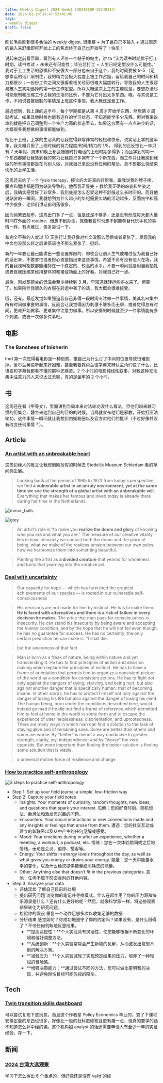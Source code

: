 ```yaml
---
title: Weekly Digest 2024 Week2 (20240108-20240114)
date: 2024-01-14T19:47:53+01:00
tags: 
- weekly digest
draft: false
---
```

刷长毛象刷到很多香油的 weekly digest, 很羡慕 + 为了逼自己多输入 + 通过固定的输入来舒缓即将开始上工的焦虑终于自己也开始写了！快乐！

说起来之前看豆瓣，看到有人评价一个帖子的帖主，讲 ta “认为读书时期优于打工时期。读书考试 = 未来还有可能性；毕业后打工 = 人生已经定型没什么可能性。” 我对于上工生活的恐惧和不安很大一部分也来自于这个，我的时间要被 9-5 （足够幸运的话）限制住，我的精力会极大程度上被工作占据，留给我自己的时间和精力都很少；一份份工作之间又很看重相关经历很难大幅度转行，导致我的人生很容易被人生初期选择的第一份工作定型。所以大概这次上工的主题就是，要想办法尽可能限制和压缩工作占我的生活的比例，不要为它付出太多东西。哦，与其说是工作，不如说要被限制的事情是上班这件事情，我大概还是爱工作。

最近想到，我上课的这半年，每个学期都是从第 4 周才开始学东西，然后第 8 周就考试，如果其他时候也能有这样的学习状态，不知道能学多少东西。但对我来说难的就是把自己调整到一个生产力高的状态里去，如果这方面有一点点进步的话，大概很多我想做的事情都能做到。

相比于上班，上学的生活真的让我觉得非常非常的轻松和快乐。说实话上学的这半年，我大概只用了上班时候的努力程度/时间/精力的 1/5， 得到的正反馈比一年只有 7 天年假、周末和晚上都会被随时打电话的上班时期多得多；而且学到的每一个东西都能让我感到我的努力让我自己多拥有了一个新东西，而工作只让我感到我做的所有事情都是在为别人做，对我自己来说没有任何的帮助。真不想那么快结束快乐的上学生活。

这周还去约了一个 fysio therapy，接诊的大哥真的好厉害。跟我说我的脖子疼、腰疼和腿疼都是因为站姿导致的，他帮我正骨完 + 教给我正确的站姿和坐姿之后，我确实感觉好了非常多，我到底是怎么忍受这种不舒服这么长时间的。而且他说站姿的一瞬间，我就想到为什么越小的年纪需要久站的活动越多，反而初中和高中少很多，老师们讲话都利落很多。

因为频繁去超市，这周出门多了一点，但是还是不够多，还是没有形成每天都大量时间在外面的 routine，但想不到办法，就像我暂时也想不到能够替代玩手机的事情一样，有点难过，但多尝试一下。

和完全不熟的人度过 10 天旅行让我好像对社交没那么恐惧或者紧张了，发现我的中文也没那么好之后讲英语也不那么紧张了。挺好。

新的一年要让自己能讲出一些设置界限的、即使会让别人生气或难过但为我自己好的话出来，不要害怕或者担心直接指出来这些事情。希望不论有没有他人在场，我的自我照料指数都能维持在一个稳定的、较高的水平，不要一瞬间就是用自我牺牲或者自我压缩来维持整体的和谐或场面上的好看。对我自己好一点。

最后，刚发现荷兰的低温会至少持续到 3 月，早知道就转运些冬衣来了。但算了，如果陪伴我很久的衣服在转运中丢了的话，我大概会很难接受。

哦，还有。最近发觉如果强迫我自己非得一段时间专注做一件事情，美其名曰集中所有时间做重要的事情，反而会让我觉得因为刺激不够多而无聊，或者觉得总有时间，更难开始做事、更难集中注意力做事。所以安排的时候就至少一件事情能有多个刺激，或者一次做多件事吧。

## 电影
### The Banshees of Inisherin
tmd 第一次觉得看电影是一种煎熬，恨自己为什么订了中间的位置导致很难跑掉。爱尔兰英语听起来好困难，甚至我要靠荷兰语字幕来辨认主角们说了什么，比语言和字幕我都看不懂的那种还痛苦。2 个小时的电影纯线性叙事，对我这种无法集中注意力的人来说太过无聊，真的是坐牢的 2 个小时。

## 书
这周还在看《甲骨文》，里面讲到当局本来对法轮功没什么看法，但他们越来越习惯的用集会、静坐来达到自己的目的的时候，当局就宣布他们是邪教，开始打压法轮功。这件事情一瞬间就让我想到内娱粉圈以及官方对他们的批评（不过好像并没有改变任何事情？）。

## Article
### [An artist with an unbreakable heart](https://www.themarginalian.org/2024/01/07/hermann-hesse-steppenwolf-artist/?mc_cid=8acff5f645&mc_eid=50c6c8c705)
这周边缘人的推文让我想到刚放假的时候去 Stedelijk Museum Schiedam 看的草间弥生展。
>  Looking back at the period of 1965 to 1970 from today's perspective, we find **a vulnerable artist in an unruly environment, yet at the same time we see the strength of a global artist with an unbreakable will**. Everything that makes her famous and loved today is already there during her time in the Netherlands.

![mirror_balls](/post/202402weeklydigest/IMG_8017.png)

![grey](/post/202402weeklydigest/IMG_8023.png)

>  An artist’s role is “to make you **realize the doom and glory** of knowing who you are and what you are.” The measure of our creative vitality lies in how intimately we contact both the doom and the glory of being, what we make of the restless tension between our own poles, how we harmonize them into something beautiful.

>  Painting the artist as **a divided creature** that yearns for wholeness and turns that yearning into the creative act

### [Deal with uncertainty](https://www.themarginalian.org/2020/03/22/erich-fromm-revolution-of-hope/?mc_cid=520813860e&mc_eid=50c6c8c705)
>  Our capacity for hope — which has furnished the greatest achievements of our species — is rooted in our vulnerable self-consciousness

>  His decisions are not made for him by instinct. He has to make them. **He is faced with alternatives and there is a risk of failure in every decision he makes**. The price that man pays for consciousness is insecurity. He can stand his insecurity by being aware and accepting the human condition, and by the hope that he will not fail even though he has no guarantee for success. He has no certainty; the only certain prediction he can make is: “I shall die.

>  but the awareness of that fact

>  Man is born as a freak of nature, being within nature and yet transcending it. He has to find principles of action and decision making which replace the principles of instinct. He has to have a frame of orientation that permits him to organize a consistent picture of the world as a condition for consistent actions. He has to fight not only against the dangers of dying, starving, and being hurt, but also against another danger that is specifically human: that of becoming insane. In other words, he has to protect himself not only against the danger of losing his life but also against the danger of losing his mind. The human being, born under the conditions described here, would indeed go mad if he did not find a frame of reference which permitted him to feel at home in the world in some form and to escape the experience of utter helplessness, disorientation, and uprootedness. There are many ways in which man can find a solution to the task of staying alive and of remaining sane. Some are better than others and some are worse. By “better” is meant a way conducive to greater strength, clarity, joy, independence; and by “worse” the very opposite. But more important than finding the better solution is finding some solution that is viable.

>  a universal motive force of resilience and change

### [How to practice self-anthropology](https://nesslabs.com/self-anthropology-field-notes)

![3 steps to practice self-anthropology](/post/202402weeklydigest/self-anthropology-field-notes-banner-1536x863.png)

- Step 1: Set up your field journal
  a simple, low-friction way
- Step 2: Capture your field notes
	- Insights: Your moments of curiosity, random thoughts, new ideas, and questions that spark your interest. 见解：您的好奇时刻、随机想法、新想法和激发您兴趣的问题。
	- Encounters: Your social interactions or new connections made and any insights or feelings that arose from them. 遭遇：您的社交互动或建立的新联系以及从中产生的任何见解或感受。
	- Mood: Your emotions during or after an experience, whether a meeting, a workout, a podcast, etc. 情绪：您在一次体验期间或之后的情绪，无论是会议、锻炼、播客等。
	- Energy: Your shifts in energy levels throughout the day, as well as what gives you energy or drains your energy. 能量：您一天中能量水平的变化，以及什么给您提供能量或消耗您的能量。
	- Other: Anything else that doesn’t fit in the previous categories. 其他：任何不属于前面类别的其他内容。
- Step 3: Analyze your data
	- 评估现状
	  了解自己目前的处境
	- 提出研究问题
	  浏览你的笔记并寻找模式。什么在起作用？你的压力源和快乐源泉是什么？还有什么更好的呢？然后，就像科学家一样，将这些观察结果转化为研究问题。
	- 检验你的假设
	  重复一个动作足够多次以收集足够的数据
	- 分析结果
	  感觉如何？你成功地遵守了你的约定吗？如果没有，是什么阻碍了？不带任何判断地反思结果。
      - **提高适应性：**个人实验具有灵活性，使您能够根据不断变化的环境和偏好调整方法。
      - **系统创新：**个人实验常常会产生新颖的见解，从而激发出意想不到的解决方案。
      - **减轻压力：**个人实验减轻了实现预定结果的压力，培养了一种轻松的冒险感。
      - **增强决策能力：**通过尝试不同的方法，您可以做出更明智的决策，并避免刚性目标可能忽视的陷阱。

## Tech
### [Twin transition skills dashboard](https://www.bruegel.org/dataset/twin-transition-skills-dashboard)

可以尝试复现下这玩意，而且这个作者是 Policy Economics 毕业的，查了下课程安排定量的东西也很多，好像比一般的社科更硬核且更有趣一点，但真的要学的话不知道怎么补中经的课。这个机构招 analyst 的话还需要申请人有至少一年的实证经验，存一下。

## 新闻
### [2024 台湾大选观察](https://www.twreporter.org/a/data-reporter-2024-election-10th-legislators-performance?utm_source=%E9%9B%99%E9%80%B1%E9%9B%BB%E5%AD%90%E5%A0%B1&utm_campaign=b6af7dea6c-EMAIL_CAMPAIGN_2024_01_11&utm_medium=email&utm_term=0_-c8f21f71c1-%5BLIST_EMAIL_ID%5D)

学习下怎么得出 6 个重点的，但好像还是没有 valid 的线

